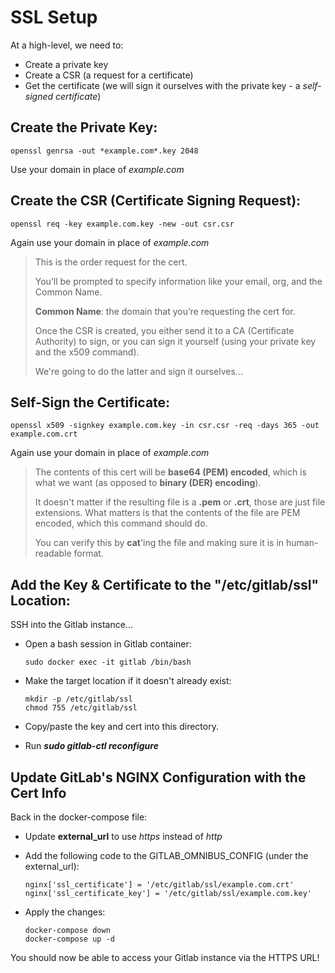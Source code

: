 # SSL Setup

At a high-level, we need to:
  - Create a private key
  - Create a CSR (a request for a certificate)
  - Get the certificate (we will sign it ourselves with the private key - a *self-signed certificate*)


## Create the Private Key:
    openssl genrsa -out *example.com*.key 2048

Use your domain in place of *example.com*


## Create the CSR (Certificate Signing Request):
    openssl req -key example.com.key -new -out csr.csr

Again use your domain in place of *example.com*

  > This is the order request for the cert.
  >
  > You’ll be prompted to specify information like your email, org, and the Common Name.
  >
  > **Common Name**: the domain that you’re requesting the cert for.
  >
  > Once the CSR is created, you either send it to a CA (Certificate Authority) to sign, or you can sign it yourself (using your private key and the x509 command).
  >
  > We're going to do the latter and sign it ourselves...


## Self-Sign the Certificate:
    openssl x509 -signkey example.com.key -in csr.csr -req -days 365 -out example.com.crt

Again use your domain in place of *example.com*

  > The contents of this cert will be **base64 (PEM) encoded**, which is what we want (as opposed to **binary (DER) encoding**).
  >
  > It doesn't matter if the resulting file is a **.pem** or **.crt**, those are just file extensions. What matters is that the contents of the file are PEM encoded, which this command should do.
  >
  > You can verify this by **cat**'ing the file and making sure it is in human-readable format.


## Add the Key & Certificate to the "/etc/gitlab/ssl" Location:
SSH into the Gitlab instance...
  - Open a bash session in Gitlab container:

        sudo docker exec -it gitlab /bin/bash

  - Make the target location if it doesn't already exist:

        mkdir -p /etc/gitlab/ssl
        chmod 755 /etc/gitlab/ssl

  - Copy/paste the key and cert into this directory.
  - Run ***sudo gitlab-ctl reconfigure***


## Update GitLab's NGINX Configuration with the Cert Info
Back in the docker-compose file:
  - Update **external_url** to use *https* instead of *http*
  - Add the following code to the GITLAB_OMNIBUS_CONFIG (under the external_url):

        nginx['ssl_certificate'] = '/etc/gitlab/ssl/example.com.crt'
        nginx['ssl_certificate_key'] = '/etc/gitlab/ssl/example.com.key'

  - Apply the changes:

        docker-compose down
        docker-compose up -d

You should now be able to access your Gitlab instance via the HTTPS URL!
